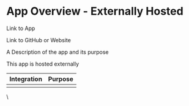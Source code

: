 # App Overview - Externally Hosted

Link to App

Link to GitHub or Website

A Description of the app and its purpose

This app is hosted externally

| Integration | Purpose |
| ----------- | ------- |
|             |         |

\
